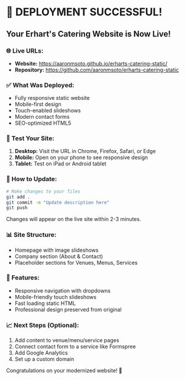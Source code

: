 # 🎉 DEPLOYMENT SUCCESSFUL!

## Your Erhart's Catering Website is Now Live!

### 🌐 Live URLs:
- **Website:** https://aaronmsoto.github.io/erharts-catering-static/
- **Repository:** https://github.com/aaronmsoto/erharts-catering-static

### ✅ What Was Deployed:
- Fully responsive static website
- Mobile-first design
- Touch-enabled slideshows
- Modern contact forms
- SEO-optimized HTML5

### 📱 Test Your Site:
1. **Desktop:** Visit the URL in Chrome, Firefox, Safari, or Edge
2. **Mobile:** Open on your phone to see responsive design
3. **Tablet:** Test on iPad or Android tablet

### 🔄 How to Update:
```bash
# Make changes to your files
git add .
git commit -m "Update description here"
git push
```

Changes will appear on the live site within 2-3 minutes.

### 📊 Site Structure:
- Homepage with image slideshows
- Company section (About & Contact)
- Placeholder sections for Venues, Menus, Services

### 🎨 Features:
- Responsive navigation with dropdowns
- Mobile-friendly touch slideshows
- Fast loading static HTML
- Professional design preserved from original

### 📈 Next Steps (Optional):
1. Add content to venue/menu/service pages
2. Connect contact form to a service like Formspree
3. Add Google Analytics
4. Set up a custom domain

Congratulations on your modernized website! 🚀